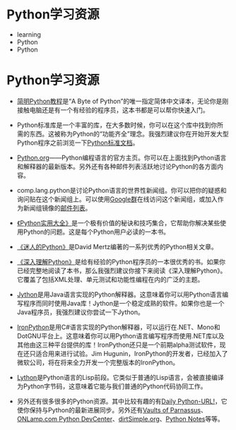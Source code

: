 # Python学习资源
- learning
- Python
- Python


# Python学习资源

- [简明Python教程](http://woodpecker.org.cn/abyteofpython_cn/chinese/index.html)是“A Byte of Python”的唯一指定简体中文译本，无论你是刚接触电脑还是有一个有经验的程序员，这本书都是可以帮你快速入门。

- Python标准库是一个丰富的库，在大多数时候，你可以在这个库中找到你所需的东西。这被称为Python的“功能齐全”理念。我强烈建议你在开始开发大型Python程序之前浏览一下[Python标准文档](https://docs.python.org/3/ "Python documenttation")。

<!--more-->

- [Python.org](https://www.python.org/)——Python编程语言的官方主页。你可以在上面找到Python语言和解释器的最新版本。另外还有各种邮件列表活跃地讨论Python的各方面内容。

- comp.lang.python是讨论Python语言的世界性新闻组。你可以把你的疑惑和询问贴在这个新闻组上。可以使用[Google群](https://groups.google.com/forum/?hl=en#!overview)在线访问这个新闻组，或加入作为新闻组镜像的[邮件列表](http://mail.python.org/mailman/listinfo/python-list)。

- [《Python实用大全》](http://aspn.activestate.com/ASPN/Python/Cookbook/)是一个极有价值的秘诀和技巧集合，它帮助你解决某些使用Python的问题。这是每个Python用户必读的一本书。

- [《迷人的Python》](http://gnosis.cx/publish/tech_index_cp.html)是David Mertz编著的一系列优秀的Python相关文章。

- [《深入理解Python》](http://www.diveintopython.org/)是给有经验的Python程序员的一本很优秀的书。如果你已经完整地阅读了本书，那么我强烈建议你接下来阅读《深入理解Python》。它覆盖了包括XML处理、单元测试和功能性编程在内的广泛的主题。

- [Jython](http://www.jython.org/)是用Java语言实现的Python解释器。这意味着你可以用Python语言编写程序而同时使用Java库！Jython是一个稳定成熟的软件。如果你也是一个Java程序员，我强烈建议你尝试一下Jython。

- [IronPython](http://www.ironpython.com/)是用C#语言实现的Python解释器，可以运行在.NET、Mono和DotGNU平台上。这意味着你可以用Python语言编写程序而使用.NET库以及其他由这三种平台提供的库！IronPython还只是一个前期alpha测试软件，现在还只适合用来进行试验。Jim Hugunin，IronPython的开发者，已经加入了微软公司，将在将来全力开发一个完整版本的IronPython。

- [Lython](http://www.caddr.com/code/lython/)是Python语言的Lisp前段。它类似于普通的Lisp语言，会被直接编译为Python字节码，这意味着它能与我们普通的Python代码协同工作。

- 另外还有很多很多的Python资源。其中比较有趣的有[Daily Python-URL!](http://www.pythonware.com/daily/)，它使你保持与Python的最新进展同步。另外还有[Vaults of Parnassus](http://www.vex.net/parnassus/)、[ONLamp.com Python DevCenter](http://www.onlamp.com/python/)、[dirtSimple.org](http://dirtsimple.org/)、[Python Notes](http://pythonnotes.blogspot.com/)等等。
